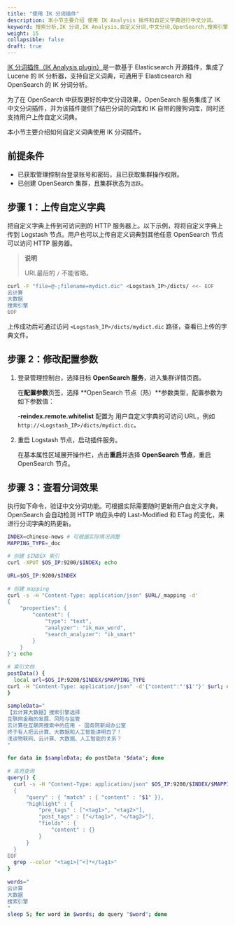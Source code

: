 ```yaml
---
title: "使用 IK 分词插件"
description: 本小节主要介绍 使用 IK Analysis 插件和自定义字典进行中文分词。
keyword: 搜索分析,IK 分词,IK Analysis,自定义分词,中文分词,OpenSearch,搜索引擎,大数据
weight: 15
collapsible: false
draft: true
---
```


[IK 分词插件（IK Analysis plugin）](https://github.com/medcl/elasticsearch-analysis-ik)是一款基于 Elasticsearch 开源插件，集成了 Lucene 的 IK 分析器，支持自定义词典，可通用于 Elasticsearch 和 OpenSearch 的 IK 分词分析。

为了在 OpenSearch 中获取更好的中文分词效果，OpenSearch 服务集成了 IK 中文分词插件，并为该插件提供了结巴分词的词库和 IK 自带的搜狗词库，同时还支持用户上传自定义词典。

本小节主要介绍如何自定义词典使用 IK 分词插件。

## 前提条件

- 已获取管理控制台登录账号和密码，且已获取集群操作权限。
- 已创建 OpenSearch 集群，且集群状态为`活跃`。

## 步骤 1：上传自定义字典

把自定义字典上传到可访问到的 HTTP 服务器上。以下示例，将将自定义字典上传到 Logstash 节点。用户也可以上传自定义词典到其他任意 OpenSearch 节点可以访问 HTTP 服务器。

> **说明**
>
> URL最后的 `/` 不能省略。

```bash
curl -F "file=@-;filename=mydict.dic" <Logstash_IP>/dicts/ <<- EOF
云计算
大数据
搜索引擎
EOF
```
   
上传成功后可通过访问 `<Logstash_IP>/dicts/mydict.dic` 路径，查看已上传的字典文件。

## 步骤 2：修改配置参数

1. 登录管理控制台，选择目标 **OpenSearch 服务**，进入集群详情页面。

   在**配置参数**页签，选择 **OpenSearch 节点（热）**参数类型，配置参数为如下参数值：

   -**reindex.remote.whitelist** 配置为 用户自定义字典的可访问 URL，例如 `http://<Logstash_IP>/dicts/mydict.dic`。

2. 重启 Logstash 节点，启动插件服务。
   
   在基本属性区域展开操作栏，点击**重启**并选择 **OpenSearch 节点**，重启 OpenSearch 节点。

## 步骤 3：查看分词效果

执行如下命令，验证中文分词功能。可根据实际需要随时更新用户自定义字典，OpenSearch 会自动检测 HTTP 响应头中的 Last-Modified 和 ETag 的变化，来进行分词字典的热更新。

```bash
INDEX=chinese-news # 可根据实际情况调整
MAPPING_TYPE=_doc  
   
# 创建 $INDEX 索引
curl -XPUT $OS_IP:9200/$INDEX; echo
   
URL=$OS_IP:9200/$INDEX
   
# 创建 mapping
curl -s -H "Content-Type: application/json" $URL/_mapping -d'
{
    "properties": {
        "content": {
            "type": "text",
            "analyzer": "ik_max_word",
            "search_analyzer": "ik_smart"
        }
    }
}'; echo
   
# 索引文档
postData() {
  local url=$OS_IP:9200/$INDEX/$MAPPING_TYPE
curl -H "Content-Type: application/json" -d'{"content":"'$1'"}' $url; echo
}
   
sampleData="
【云计算大数据】搜索引擎选择
互联网金融的发展、风险与监管
云计算在互联网搜索中的应用 - 国务院新闻办公室
终于有人把云计算、大数据和人工智能讲明白了！
浅谈物联网、云计算、大数据、人工智能的关系？
"
   
for data in $sampleData; do postData "$data"; done
   
# 高亮查询
query() {
  curl -s -H "Content-Type: application/json" $OS_IP:9200/$INDEX/$MAPPING_TYPE/_search -d@- <<- EOF |
  {
      "query" : { "match" : { "content" : "$1" }},
      "highlight" : {
          "pre_tags" : ["<tag1>", "<tag2>"],
          "post_tags" : ["</tag1>", "</tag2>"],
          "fields" : {
              "content" : {}
          }
      }
  }
EOF
  grep --color "<tag1>[^<]*</tag1>"
}
   
words="
云计算
大数据
搜索引擎
"
sleep 5; for word in $words; do query "$word"; done
```
